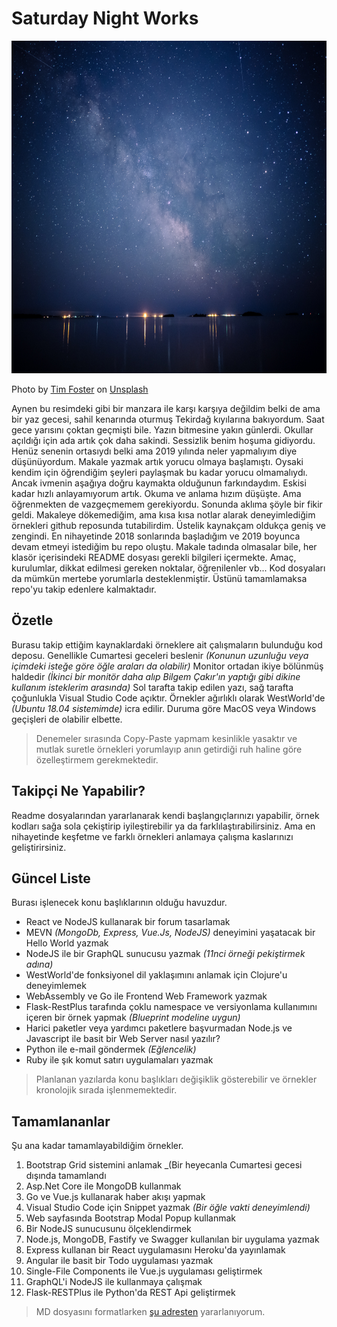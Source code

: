 # Saturday Night Works

<img src="tim-foster-387975-unsplash.jpg" width="767" height="532">

Photo by [Tim Foster](https://unsplash.com/@timberfoster) on [Unsplash](https://unsplash.com/)

Aynen bu resimdeki gibi bir manzara ile karşı karşıya değildim belki de ama bir yaz gecesi, sahil kenarında oturmuş Tekirdağ kıyılarına bakıyordum. Saat gece yarısını çoktan geçmişti bile. Yazın bitmesine yakın günlerdi. Okullar açıldığı için ada artık çok daha sakindi. Sessizlik benim hoşuma gidiyordu. Henüz senenin ortasıydı belki ama 2019 yılında neler yapmalıyım diye düşünüyordum. Makale yazmak artık yorucu olmaya başlamıştı. Oysaki kendim için öğrendiğim şeyleri paylaşmak bu kadar yorucu olmamalıydı. Ancak ivmenin aşağıya doğru kaymakta olduğunun farkındaydım. Eskisi kadar hızlı anlayamıyorum artık. Okuma ve anlama hızım düşüşte. Ama öğrenmekten de vazgeçmemem gerekiyordu. Sonunda aklıma şöyle bir fikir geldi. Makaleye dökemediğim, ama kısa kısa notlar alarak deneyimlediğim örnekleri github reposunda tutabilirdim. Üstelik kaynakçam oldukça geniş ve zengindi. En nihayetinde 2018 sonlarında başladığım ve 2019 boyunca devam etmeyi istediğim bu repo oluştu. Makale tadında olmasalar bile, her klasör içerisindeki README dosyası gerekli bilgileri içermekte. Amaç, kurulumlar, dikkat edilmesi gereken noktalar, öğrenilenler vb... Kod dosyaları da mümkün mertebe yorumlarla desteklenmiştir. Üstünü tamamlamaksa repo'yu takip edenlere kalmaktadır.

## Özetle

Burasu takip ettiğim kaynaklardaki örneklere ait çalışmaların bulunduğu kod deposu. Genellikle Cumartesi geceleri beslenir _(Konunun uzunluğu veya içimdeki isteğe göre öğle araları da olabilir)_ Monitor ortadan ikiye bölünmüş haldedir _(İkinci bir monitör daha alıp Bilgem Çakır'ın yaptığı gibi dikine kullanım isteklerim arasında)_ Sol tarafta takip edilen yazı, sağ tarafta çoğunlukla Visual Studio Code açıktır. Örnekler ağırlıklı olarak WestWorld'de _(Ubuntu 18.04 sistemimde)_ icra edilir. Duruma göre MacOS veya Windows geçişleri de olabilir elbette. 

> Denemeler sırasında Copy-Paste yapmam kesinlikle yasaktır ve mutlak suretle örnekleri yorumlayıp anın getirdiği ruh haline göre özelleştirmem gerekmektedir.

## Takipçi Ne Yapabilir?

Readme dosyalarından yararlanarak kendi başlangıçlarınızı yapabilir, örnek kodları sağa sola çekiştirip iyileştirebilir ya da farklılaştırabilirsiniz. Ama en nihayetinde keşfetme ve farklı örnekleri anlamaya çalışma kaslarınızı geliştirirsiniz.

## Güncel Liste

Burası işlenecek konu başlıklarının olduğu havuzdur.

- React ve NodeJS kullanarak bir forum tasarlamak
- MEVN _(MongoDb, Express, Vue.Js, NodeJS)_ deneyimini yaşatacak bir Hello World yazmak
- NodeJS ile bir GraphQL sunucusu yazmak _(11nci örneği pekiştirmek adına)_
- WestWorld'de fonksiyonel dil yaklaşımını anlamak için Clojure'u deneyimlemek
- WebAssembly ve Go ile Frontend Web Framework yazmak
- Flask-RestPlus tarafında çoklu namespace ve versiyonlama kullanımını içeren bir örnek yapmak _(Blueprint modeline uygun)_
- Harici paketler veya yardımcı paketlere başvurmadan Node.js ve Javascript ile basit bir Web Server nasıl yazılır?
- Python ile e-mail göndermek _(Eğlencelik)_
- Ruby ile şık komut satırı uygulamaları yazmak

> Planlanan yazılarda konu başlıkları değişiklik gösterebilir ve örnekler kronolojik sırada işlenmemektedir.

## Tamamlananlar

Şu ana kadar tamamlayabildiğim örnekler.

01. Bootstrap Grid sistemini anlamak _(Bir heyecanla Cumartesi gecesi dışında tamamlandı
02. Asp.Net Core ile MongoDB kullanmak
03. Go ve Vue.js kullanarak haber akışı yapmak
04. Visual Studio Code için Snippet yazmak _(Bir öğle vakti deneyimlendi)_
05. Web sayfasında Bootstrap Modal Popup kullanmak
06. Bir NodeJS sunucusunu ölçeklendirmek
07. Node.js, MongoDB, Fastify ve Swagger kullanılan bir uygulama yazmak
08. Express kullanan bir React uygulamasını Heroku'da yayınlamak
09. Angular ile basit bir Todo uygulaması yazmak
10. Single-File Components ile Vue.js uygulaması geliştirmek
11. GraphQL'i NodeJS ile kullanmaya çalışmak
12. Flask-RESTPlus ile Python'da REST Api geliştirmek

> MD dosyasını formatlarken [şu adresten](https://github.com/adam-p/markdown-here/wiki/Markdown-Cheatsheet) yararlanıyorum.